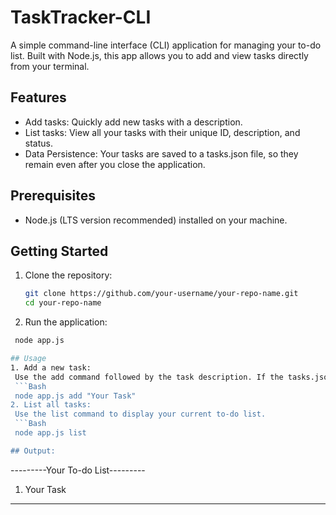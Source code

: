 # TaskTracker-CLI
A simple command-line interface (CLI) application for managing your to-do list. Built with Node.js, this app allows you to add and view tasks directly from your terminal.
## Features
- Add tasks: Quickly add new tasks with a description.
- List tasks: View all your tasks with their unique ID, description, and status.
- Data Persistence: Your tasks are saved to a tasks.json file, so they remain even after you close the application.

## Prerequisites
- Node.js (LTS version recommended) installed on your machine.

## Getting Started
1. Clone the repository:
   ```Bash
   git clone https://github.com/your-username/your-repo-name.git
   cd your-repo-name
2. Run the application:
  ```Bash
   node app.js

## Usage
1. Add a new task:
   Use the add command followed by the task description. If the tasks.json file doesn't exist, it will be created automatically.
   ```Bash
   node app.js add "Your Task"
2. List all tasks:
   Use the list command to display your current to-do list.
   ```Bash
   node app.js list

## Output:
```
---------Your To-do List---------
1.  Your Task
---------------------------------
